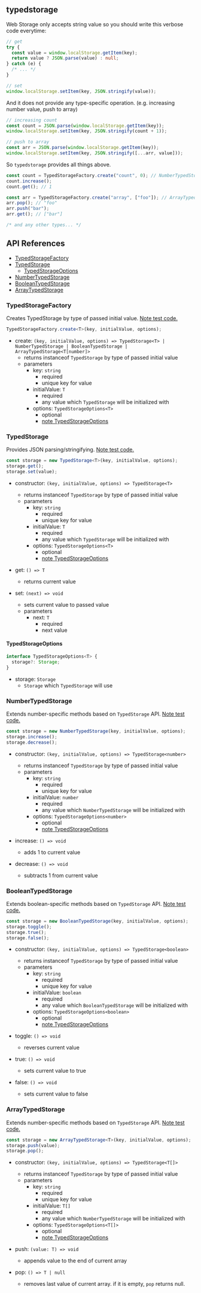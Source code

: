 ## typedstorage

Web Storage only accepts string value so you should write this verbose code everytime:

```typescript
// get
try {
  const value = window.localStorage.getItem(key);
  return value ? JSON.parse(value) : null;
} catch (e) {
  /* ... */
}

// set
window.localStorage.setItem(key, JSON.stringify(value));
```

And it does not provide any type-specific operation. (e.g. increasing number value, push to array)

```typescript
// increasing count
const count = JSON.parse(window.localStorage.getItem(key));
window.localStorage.setItem(key, JSON.stringify(count + 1));

// push to array
const arr = JSON.parse(window.localStorage.getItem(key));
window.localStorage.setItem(key, JSON.stringify([...arr, value]));
```

So `typedstorage` provides all things above.

```typescript
const count = TypedStorageFactory.create("count", 0); // NumberTypedStorage
count.increase();
count.get(); // 1

const arr = TypedStorageFactory.create("array", ["foo"]); // ArrayTypedStorage
arr.pop(); // "foo"
arr.push("bar");
arr.get(); // ["bar"]

/* and any other types... */
```

## API References

- [TypedStorageFactory](#typedstoragefactory)
- [TypedStorage](#typedstorage)
  - [TypedStorageOptions](#typedstorageoptions)
- [NumberTypedStorage](#numbertypedstorage)
- [BooleanTypedStorage](#booleantypedstorage)
- [ArrayTypedStorage](#arraytypedstorage)

### TypedStorageFactory

Creates TypedStorage by type of passed initial value. [Note test code.](./src/factory.spec.ts)

```typescript
TypedStorageFactory.create<T>(key, initialValue, options);
```

- create: `(key, initialValue, options) => TypedStorage<T> | NumberTypedStorage | BooleanTypedStorage | ArrayTypedStorage<T[number]>`
  - returns instanceof `TypedStorage` by type of passed initial value
  - parameters
    - key: `string`
      - required
      - unique key for value
    - initialValue: `T`
      - required
      - any value which `TypedStorage` will be initialized with
    - options: `TypedStorageOptions<T>`
      - optional
      - [note TypedStorageOptions](#typedstorageoptions)

### TypedStorage

Provides JSON parsing/stringifying. [Note test code.](./src/any.spec.ts)

```typescript
const storage = new TypedStorage<T>(key, initialValue, options);
storage.get();
storage.set(value);
```

- constructor: `(key, initialValue, options) => TypedStorage<T>`

  - returns instanceof `TypedStorage` by type of passed initial value
  - parameters
    - key: `string`
      - required
      - unique key for value
    - initialValue: `T`
      - required
      - any value which `TypedStorage` will be initialized with
    - options: `TypedStorageOptions<T>`
      - optional
      - [note TypedStorageOptions](#typedstorageoptions)

- get: `() => T`

  - returns current value

- set: `(next) => void`
  - sets current value to passed value
  - parameters
    - next: `T`
      - required
      - next value

#### TypedStorageOptions

```typescript
interface TypedStorageOptions<T> {
  storage?: Storage;
}
```

- storage: `Storage`
  - `Storage` which `TypedStorage` will use

### NumberTypedStorage

Extends number-specific methods based on `TypedStorage` API. [Note test code.](./src/number.spec.ts)

```typescript
const storage = new NumberTypedStorage(key, initialValue, options);
storage.increase();
storage.decrease();
```

- constructor: `(key, initialValue, options) => TypedStorage<number>`

  - returns instanceof `TypedStorage` by type of passed initial value
  - parameters
    - key: `string`
      - required
      - unique key for value
    - initialValue: `number`
      - required
      - any value which `NumberTypedStorage` will be initialized with
    - options: `TypedStorageOptions<number>`
      - optional
      - [note TypedStorageOptions](#typedstorageoptions)

- increase: `() => void`

  - adds 1 to current value

- decrease: `() => void`
  - subtracts 1 from current value

### BooleanTypedStorage

Extends boolean-specific methods based on `TypedStorage` API. [Note test code.](./src/boolean.spec.ts)

```typescript
const storage = new BooleanTypedStorage(key, initialValue, options);
storage.toggle();
storage.true();
storage.false();
```

- constructor: `(key, initialValue, options) => TypedStorage<boolean>`

  - returns instanceof `TypedStorage` by type of passed initial value
  - parameters
    - key: `string`
      - required
      - unique key for value
    - initialValue: `boolean`
      - required
      - any value which `BooleanTypedStorage` will be initialized with
    - options: `TypedStorageOptions<boolean>`
      - optional
      - [note TypedStorageOptions](#typedstorageoptions)

- toggle: `() => void`

  - reverses current value

- true: `() => void`

  - sets current value to true

- false: `() => void`
  - sets current value to false

### ArrayTypedStorage

Extends number-specific methods based on `TypedStorage` API. [Note test code.](./src/array.spec.ts)

```typescript
const storage = new ArrayTypedStorage<T>(key, initialValue, options);
storage.push(value);
storage.pop();
```

- constructor: `(key, initialValue, options) => TypedStorage<T[]>`

  - returns instanceof `TypedStorage` by type of passed initial value
  - parameters
    - key: `string`
      - required
      - unique key for value
    - initialValue: `T[]`
      - required
      - any value which `NumberTypedStorage` will be initialized with
    - options: `TypedStorageOptions<T[]>`
      - optional
      - [note TypedStorageOptions](#typedstorageoptions)

- push: `(value: T) => void`

  - appends value to the end of current array

- pop: `() => T | null`
  - removes last value of current array. if it is empty, `pop` returns null.
